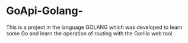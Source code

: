 # GoApi-Golang-

This is a project in the language  GOLANG 
which was developed to learn some Go 
and learn the operation of routing 
with the Gorilla web tool